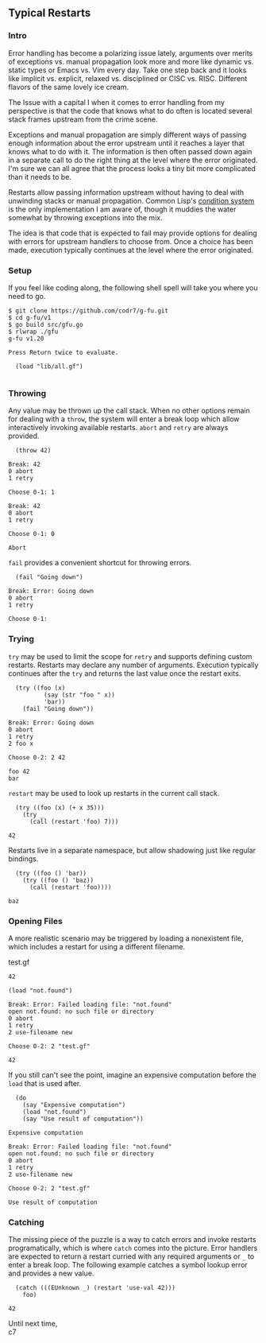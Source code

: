## Typical Restarts

### Intro
Error handling has become a polarizing issue lately, arguments over merits of exceptions vs. manual propagation look more and more like dynamic vs. static types or Emacs vs. Vim every day. Take one step back and it looks like implicit vs. explicit, relaxed vs. disciplined or CISC vs. RISC. Different flavors of the same lovely ice cream.

The Issue with a capital I when it comes to error handling from my perspective is that the code that knows what to do often is located several stack frames upstream from the crime scene.

Exceptions and manual propagation are simply different ways of passing enough information about the error upstream until it reaches a layer that knows what to do with it. The information is then often passed down again in a separate call to do the right thing at the level where the error originated. I'm sure we can all agree that the process looks a tiny bit more complicated than it needs to be.

Restarts allow passing information upstream without having to deal with unwinding stacks or manual propagation. Common Lisp's [condition system](http://www.gigamonkeys.com/book/beyond-exception-handling-conditions-and-restarts.html) is the only implementation I am aware of, though it muddies the water somewhat by throwing exceptions into the mix.

The idea is that code that is expected to fail may provide options for dealing with errors for upstream handlers to choose from. Once a choice has been made, execution typically continues at the level where the error originated.

### Setup
If you feel like coding along, the following shell spell will take you where you need to go.

```
$ git clone https://github.com/codr7/g-fu.git
$ cd g-fu/v1
$ go build src/gfu.go
$ rlwrap ./gfu
g-fu v1.20

Press Return twice to evaluate.

  (load "lib/all.gf")
  
```

### Throwing
Any value may be thrown up the call stack. When no other options remain for dealing with a `throw`, the system will enter a break loop which allow interactively invoking available restarts. `abort` and `retry` are always provided.

```
  (throw 42)

Break: 42
0 abort
1 retry

Choose 0-1: 1

Break: 42
0 abort
1 retry

Choose 0-1: 0

Abort
```

`fail` provides a convenient shortcut for throwing errors.

```
  (fail "Going down")
  
Break: Error: Going down
0 abort
1 retry

Choose 0-1:
```

### Trying
`try` may be used to limit the scope for `retry` and supports defining custom restarts. Restarts may declare any number of arguments. Execution typically continues after the `try` and returns the last value once the restart exits.

```
  (try ((foo (x)
          (say (str "foo " x))
          'bar))
    (fail "Going down"))

Break: Error: Going down
0 abort
1 retry
2 foo x

Choose 0-2: 2 42

foo 42
bar
```

`restart` may be used to look up restarts in the current call stack.

```
  (try ((foo (x) (+ x 35)))
    (try _
      (call (restart 'foo) 7)))

42
```

Restarts live in a separate namespace, but allow shadowing just like regular bindings.

```
  (try ((foo () 'bar))
    (try ((foo () 'baz))
      (call (restart 'foo))))
  
baz
```

### Opening Files
A more realistic scenario may be triggered by loading a nonexistent file, which includes a restart for using a different filename.

test.gf
```
42
```

```
(load "not.found")

Break: Error: Failed loading file: "not.found"
open not.found: no such file or directory
0 abort
1 retry
2 use-filename new

Choose 0-2: 2 "test.gf"

42
```

If you still can't see the point, imagine an expensive computation before the `load` that is used after.

```
  (do
    (say "Expensive computation")
    (load "not.found")
    (say "Use result of computation"))      
  
Expensive computation

Break: Error: Failed loading file: "not.found"
open not.found: no such file or directory
0 abort
1 retry
2 use-filename new

Choose 0-2: 2 "test.gf"

Use result of computation
```

### Catching
The missing piece of the puzzle is a way to catch errors and invoke restarts programatically, which is where `catch` comes into the picture. Error handlers are expected to return a restart curried with any required arguments or `_` to enter a break loop. The following example catches a symbol lookup error and provides a new value.

```
  (catch (((EUnknown _) (restart 'use-val 42)))
    foo)

42
```

Until next time,<br/>
c7